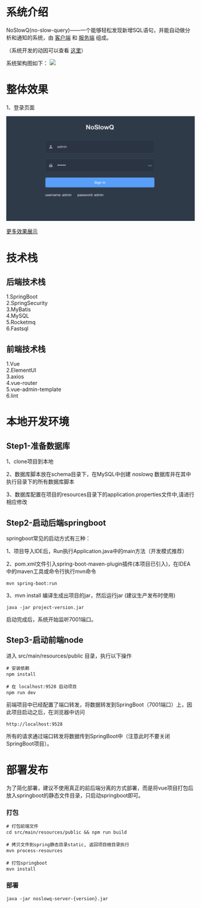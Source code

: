 # 系统介绍
NoSlowQ(no-slow-query)——一个能够轻松发现新增SQL语句，并能自动做分析和通知的系统，由 [客户端](https://github.com/bugVanisher/newsql-agent) 和 [服务端](https://github.com/bugVanisher/no-slow-query) 组成。

（系统开发的动因可以查看 [这里](https://bugvanisher.github.io/2019/02/09/why-we-need-sql-analyse/)）

系统架构图如下：
![](http://assets.processon.com/chart_image/5b4a1a69e4b07df3b43b1501.png)


# 整体效果

1、登录页面

![](docs/static/login.png)


[更多效果展示](https://bugvanisher.github.io/2019/02/17/the-demonstration-of-mbappe/)

# 技术栈
## 后端技术栈

1.SpringBoot  
2.SpringSecurity  
3.MyBatis  
4.MySQL  
5.Rocketmq  
6.Fastsql  

## 前端技术栈

1.Vue  
2.ElementUI  
3.axios  
4.vue-router  
5.vue-admin-template  
6.lint  

# 本地开发环境
## Step1-准备数据库

1、clone项目到本地

2、数据库脚本放在schema目录下，在MySQL中创建 *noslowq* 数据库并在其中执行目录下的所有数据库脚本

3、数据库配置在项目的resources目录下的application.properties文件中,请进行相应修改 


## Step2-启动后端springboot
springboot常见的启动方式有三种：

1、项目导入IDE后，Run执行Application.java中的main方法（开发模式推荐）

2、pom.xml文件引入spring-boot-maven-plugin插件(本项目已引入)，在IDEA中的maven工具或命令行执行mvn命令

```
mvn spring-boot:run
```

3、mvn install 编译生成出项目的jar，然后运行jar (建议生产发布时使用)

```
java -jar project-version.jar
```

启动完成后，系统开始监听7001端口。

## Step3-启动前端node
进入 src/main/resources/public 目录，执行以下操作

```shell
# 安装依赖
npm install

# 在 localhost:9528 启动项目
npm run dev
```  

前端项目中已经配置了端口转发，将数据转发到SpringBoot（7001端口）上，因此项目启动之后，在浏览器中访问

```
http://localhost:9528 
```
所有的请求通过端口转发将数据传到SpringBoot中（注意此时不要关闭SpringBoot项目）。

# 部署发布
为了简化部署，建议不使用真正的前后端分离的方式部署，而是将vue项目打包后放入springboot的静态文件目录，只启动springboot即可。

### 打包

```
# 打包前端文件
cd src/main/resources/public && npm run build

# 拷贝文件到spring静态目录static, 返回项目根目录执行
mvn process-resources

# 打包springboot
mvn install
```

### 部署
```
java -jar noslowq-server-{version}.jar
```

